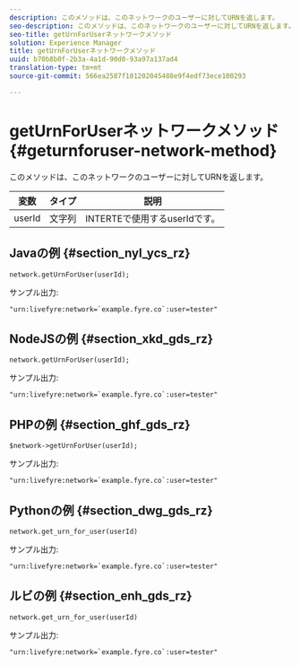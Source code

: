 ```yaml
---
description: このメソッドは、このネットワークのユーザーに対してURNを返します。
seo-description: このメソッドは、このネットワークのユーザーに対してURNを返します。
seo-title: getUrnForUserネットワークメソッド
solution: Experience Manager
title: getUrnForUserネットワークメソッド
uuid: b70b8b0f-2b3a-4a1d-90d0-93a97a137ad4
translation-type: tm+mt
source-git-commit: 566ea2587f101202045488e9f4edf73ece100293

---
```



# getUrnForUserネットワークメソッド{#geturnforuser-network-method}

このメソッドは、このネットワークのユーザーに対してURNを返します。

| 変数 | タイプ | 説明 |
|--- |--- |--- |
| userId | 文字列 | INTERTEで使用するuserIdです。 |

## Javaの例 {#section_nyl_ycs_rz}

```
network.getUrnForUser(userId);
```

サンプル出力:

```
"urn:livefyre:network=`example.fyre.co`:user=tester" 
```

## NodeJSの例 {#section_xkd_gds_rz}

```
network.getUrnForUser(userId);
```

サンプル出力:

```
"urn:livefyre:network=`example.fyre.co`:user=tester" 
```

## PHPの例 {#section_ghf_gds_rz}

```
$network->getUrnForUser(userId); 
```

サンプル出力:

```
"urn:livefyre:network=`example.fyre.co`:user=tester" 
```

## Pythonの例 {#section_dwg_gds_rz}

```
network.get_urn_for_user(userId) 
```

サンプル出力:

```
"urn:livefyre:network=`example.fyre.co`:user=tester" 
```

## ルビの例 {#section_enh_gds_rz}

```
network.get_urn_for_user(userId) 
```

サンプル出力:

```
"urn:livefyre:network=`example.fyre.co`:user=tester" 
```

